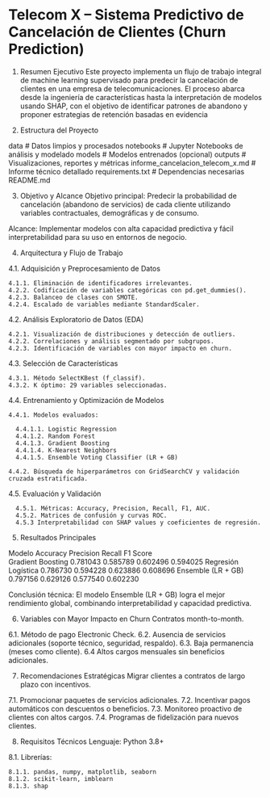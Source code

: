 # Telecom X – Sistema Predictivo de Cancelación de Clientes (Churn Prediction)
1. Resumen Ejecutivo
Este proyecto implementa un flujo de trabajo integral de machine learning supervisado para predecir la cancelación de clientes en una empresa de telecomunicaciones. El proceso abarca desde la ingeniería de características hasta la interpretación de modelos usando SHAP, con el objetivo de identificar patrones de abandono y proponer estrategias de retención basadas en evidencia

2. Estructura del Proyecto

data                                # Datos limpios y procesados
notebooks                           # Jupyter Notebooks de análisis y modelado
models                              # Modelos entrenados (opcional)
outputs                             # Visualizaciones, reportes y métricas
informe_cancelacion_telecom_x.md    # Informe técnico detallado
requirements.txt                    # Dependencias necesarias
README.md   

3. Objetivo y Alcance
Objetivo principal: Predecir la probabilidad de cancelación (abandono de servicios) de cada cliente utilizando variables contractuales, demográficas y de consumo.

Alcance: Implementar modelos con alta capacidad predictiva y fácil interpretabilidad para su uso en entornos de negocio.

4. Arquitectura y Flujo de Trabajo

  4.1. Adquisición y Preprocesamiento de Datos

    4.1.1. Eliminación de identificadores irrelevantes.
    4.2.2. Codificación de variables categóricas con pd.get_dummies().
    4.2.3. Balanceo de clases con SMOTE.
    4.2.4. Escalado de variables mediante StandardScaler.

  4.2. Análisis Exploratorio de Datos (EDA)

    4.2.1. Visualización de distribuciones y detección de outliers.
    4.2.2. Correlaciones y análisis segmentado por subgrupos.
    4.2.3. Identificación de variables con mayor impacto en churn.

  4.3. Selección de Características

    4.3.1. Método SelectKBest (f_classif).
    4.3.2. K óptimo: 29 variables seleccionadas.

  4.4. Entrenamiento y Optimización de Modelos

    4.4.1. Modelos evaluados:

      4.4.1.1. Logistic Regression
      4.4.1.2. Random Forest
      4.4.1.3. Gradient Boosting
      4.4.1.4. K-Nearest Neighbors
      4.4.1.5. Ensemble Voting Classifier (LR + GB)

    4.4.2. Búsqueda de hiperparámetros con GridSearchCV y validación cruzada estratificada.

  4.5. Evaluación y Validación

      4.5.1. Métricas: Accuracy, Precision, Recall, F1, AUC.
      4.5.2. Matrices de confusión y curvas ROC.
      4.5.3 Interpretabilidad con SHAP values y coeficientes de regresión.

5. Resultados Principales

  Modelo	              Accuracy	Precision	  Recall	  F1 Score	
  Gradient Boosting	    0.781043	0.585789	  0.602496	0.594025
  Regresión Logística	  0.786730	0.594228	  0.623886	0.608696
  Ensemble (LR + GB)	  0.797156	0.629126	  0.577540	0.602230

Conclusión técnica: 
El modelo Ensemble (LR + GB) logra el mejor rendimiento global, combinando interpretabilidad y capacidad predictiva.

6. Variables con Mayor Impacto en Churn
Contratos month-to-month.

  6.1. Método de pago Electronic Check.
  6.2. Ausencia de servicios adicionales (soporte técnico, seguridad, respaldo).
  6.3. Baja permanencia (meses como cliente).
  6.4 Altos cargos mensuales sin beneficios adicionales.

7. Recomendaciones Estratégicas
Migrar clientes a contratos de largo plazo con incentivos.

  7.1. Promocionar paquetes de servicios adicionales.
  7.2. Incentivar pagos automáticos con descuentos o beneficios.
  7.3. Monitoreo proactivo de clientes con altos cargos.
  7.4. Programas de fidelización para nuevos clientes.

8. Requisitos Técnicos
Lenguaje: Python 3.8+

  8.1. Librerías:

    8.1.1. pandas, numpy, matplotlib, seaborn
    8.1.2. scikit-learn, imblearn
    8.1.3. shap

